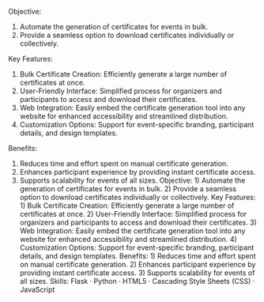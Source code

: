 Objective:

1) Automate the generation of certificates for events in bulk.
2) Provide a seamless option to download certificates individually or collectively.

Key Features:

1) Bulk Certificate Creation: Efficiently generate a large number of certificates at once.
2) User-Friendly Interface: Simplified process for organizers and participants to access and download their certificates.
3) Web Integration: Easily embed the certificate generation tool into any website for enhanced accessibility and streamlined distribution.
4) Customization Options: Support for event-specific branding, participant details, and design templates.

Benefits:

1) Reduces time and effort spent on manual certificate generation.
2) Enhances participant experience by providing instant certificate access.
3) Supports scalability for events of all sizes.
Objective: 1) Automate the generation of certificates for events in bulk. 2) Provide a seamless option to download certificates individually or collectively. Key Features: 1) Bulk Certificate Creation: Efficiently generate a large number of certificates at once. 2) User-Friendly Interface: Simplified process for organizers and participants to access and download their certificates. 3) Web Integration: Easily embed the certificate generation tool into any website for enhanced accessibility and streamlined distribution. 4) Customization Options: Support for event-specific branding, participant details, and design templates. Benefits: 1) Reduces time and effort spent on manual certificate generation. 2) Enhances participant experience by providing instant certificate access. 3) Supports scalability for events of all sizes.
Skills: Flask · Python · HTML5 · Cascading Style Sheets (CSS) · JavaScript
